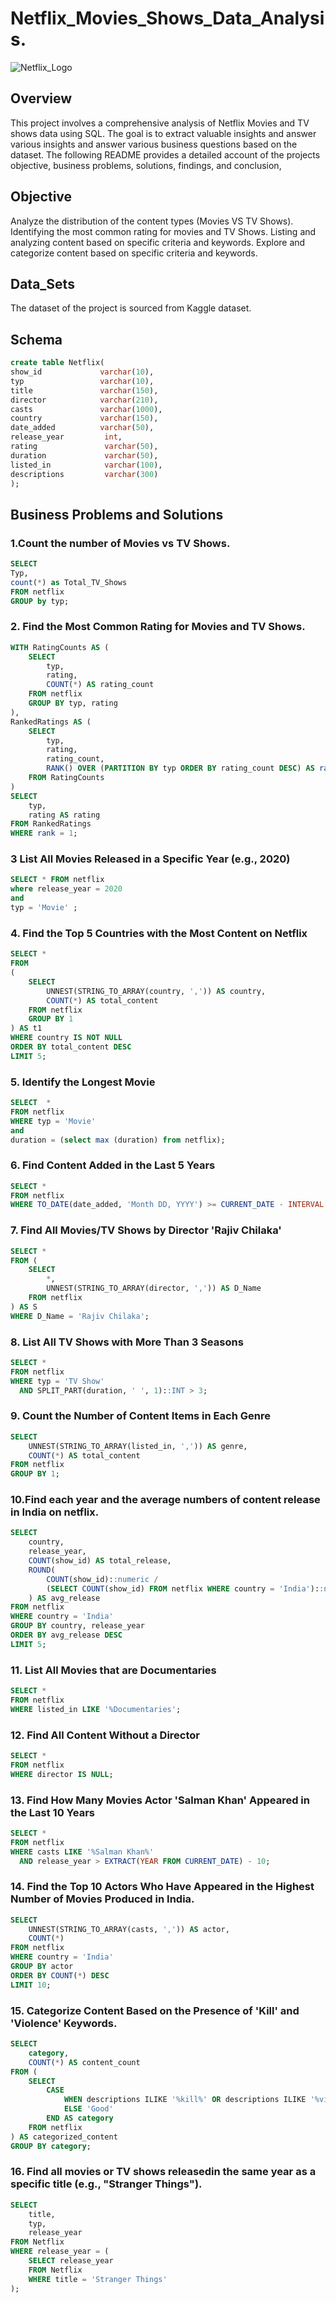 # Netflix_Movies_Shows_Data_Analysis.
![Netflix_Logo](https://github.com/SanjayKerannavar/Netflix_SQL_Project/blob/de51c32570a8cf76c7fed1a231c21f3741d16ba2/Net1.png)

## Overview 
This project involves a comprehensive analysis of Netflix Movies and TV shows data using SQL. The goal is to extract valuable insights and 
answer various insights and answer various business questions based on the dataset. The following README provides a detailed account of the 
projects objective, business problems, solutions, findings, and conclusion, 

## Objective 

Analyze the distribution of the content types (Movies VS TV Shows).
Identifying the most common rating for movies and TV Shows.
Listing and analyzing content based on specific criteria and keywords.
Explore and categorize content based on specific criteria and keywords.

## Data_Sets

The dataset of the project is sourced from Kaggle dataset.

## Schema 

```SQL
create table Netflix(
show_id	  			varchar(10),
typ 	 			varchar(10),
title	 			varchar(150), 
director			varchar(210),
casts				varchar(1000),
country  			varchar(150), 
date_added  		varchar(50),
release_year 		 int,
rating    			 varchar(50),
duration  			 varchar(50),
listed_in 			 varchar(100),
descriptions	 	 varchar(300)
);
```

## Business Problems and Solutions 

### 1.Count the number of Movies vs TV Shows.
```SQL
SELECT  
Typ, 
count(*) as Total_TV_Shows 
FROM netflix 
GROUP by typ;
```

### 2. Find the Most Common Rating for Movies and TV Shows.
```SQL
WITH RatingCounts AS (
    SELECT 
        typ,
        rating,
        COUNT(*) AS rating_count
    FROM netflix
    GROUP BY typ, rating
),
RankedRatings AS (
    SELECT 
        typ,
        rating,
        rating_count,
        RANK() OVER (PARTITION BY typ ORDER BY rating_count DESC) AS rank
    FROM RatingCounts
)
SELECT 
    typ,
    rating AS rating
FROM RankedRatings
WHERE rank = 1;
```

### 3 List All Movies Released in a Specific Year (e.g., 2020)
```SQL
SELECT * FROM netflix
where release_year = 2020 
and
typ = 'Movie' ;
```

### 4. Find the Top 5 Countries with the Most Content on Netflix
```SQL
SELECT * 
FROM
(
    SELECT 
        UNNEST(STRING_TO_ARRAY(country, ',')) AS country,
        COUNT(*) AS total_content
    FROM netflix
    GROUP BY 1
) AS t1
WHERE country IS NOT NULL
ORDER BY total_content DESC
LIMIT 5;
```

### 5. Identify the Longest Movie
```SQL
SELECT 	*
FROM netflix
WHERE typ = 'Movie'
and 
duration = (select max (duration) from netflix);
```

### 6. Find Content Added in the Last 5 Years
```SQL
SELECT *
FROM netflix
WHERE TO_DATE(date_added, 'Month DD, YYYY') >= CURRENT_DATE - INTERVAL '5 years';
```

### 7. Find All Movies/TV Shows by Director 'Rajiv Chilaka'
```SQL
SELECT *
FROM (
    SELECT 
        *,
        UNNEST(STRING_TO_ARRAY(director, ',')) AS D_Name
    FROM netflix
) AS S
WHERE D_Name = 'Rajiv Chilaka';
```

### 8. List All TV Shows with More Than 3 Seasons
```SQL
SELECT *
FROM netflix
WHERE typ = 'TV Show'
  AND SPLIT_PART(duration, ' ', 1)::INT > 3;
```

 ### 9. Count the Number of Content Items in Each Genre
```SQL
SELECT 
    UNNEST(STRING_TO_ARRAY(listed_in, ',')) AS genre,
    COUNT(*) AS total_content
FROM netflix
GROUP BY 1;
```

 ### 10.Find each year and the average numbers of content release in India on netflix.
```SQL
SELECT 
    country,
    release_year,
    COUNT(show_id) AS total_release,
    ROUND(
        COUNT(show_id)::numeric /
        (SELECT COUNT(show_id) FROM netflix WHERE country = 'India')::numeric * 100, 2
    ) AS avg_release
FROM netflix
WHERE country = 'India'
GROUP BY country, release_year
ORDER BY avg_release DESC
LIMIT 5;
```

### 11. List All Movies that are Documentaries
```SQL
SELECT * 
FROM netflix
WHERE listed_in LIKE '%Documentaries';
```

### 12. Find All Content Without a Director
```SQL
SELECT * 
FROM netflix
WHERE director IS NULL;
```

### 13. Find How Many Movies Actor 'Salman Khan' Appeared in the Last 10 Years
```SQL
SELECT * 
FROM netflix
WHERE casts LIKE '%Salman Khan%'
  AND release_year > EXTRACT(YEAR FROM CURRENT_DATE) - 10;
```

### 14. Find the Top 10 Actors Who Have Appeared in the Highest Number of Movies Produced in India.
```SQL
SELECT 
    UNNEST(STRING_TO_ARRAY(casts, ',')) AS actor,
    COUNT(*)
FROM netflix
WHERE country = 'India'
GROUP BY actor
ORDER BY COUNT(*) DESC
LIMIT 10;
```

### 15. Categorize Content Based on the Presence of 'Kill' and 'Violence' Keywords.
```SQL
SELECT 
    category,
    COUNT(*) AS content_count
FROM (
    SELECT 
        CASE 
            WHEN descriptions ILIKE '%kill%' OR descriptions ILIKE '%violence%' THEN 'Bad'
            ELSE 'Good'
        END AS category
    FROM netflix
) AS categorized_content
GROUP BY category;
```

### 16.	Find all movies or TV shows releasedin the same year as a specific title (e.g., "Stranger Things").
```SQL
SELECT 
    title, 
    typ, 
    release_year
FROM Netflix
WHERE release_year = (
    SELECT release_year 
    FROM Netflix 
    WHERE title = 'Stranger Things'
);
```




